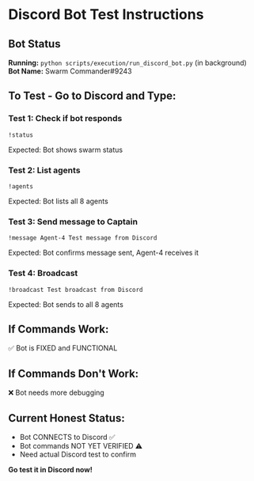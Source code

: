 # Discord Bot Test Instructions

## Bot Status
**Running:** `python scripts/execution/run_discord_bot.py` (in background)
**Bot Name:** Swarm Commander#9243

## To Test - Go to Discord and Type:

### Test 1: Check if bot responds
```
!status
```
Expected: Bot shows swarm status

### Test 2: List agents
```
!agents
```
Expected: Bot lists all 8 agents

### Test 3: Send message to Captain
```
!message Agent-4 Test message from Discord
```
Expected: Bot confirms message sent, Agent-4 receives it

### Test 4: Broadcast
```
!broadcast Test broadcast from Discord
```
Expected: Bot sends to all 8 agents

## If Commands Work:
✅ Bot is FIXED and FUNCTIONAL

## If Commands Don't Work:
❌ Bot needs more debugging

## Current Honest Status:
- Bot CONNECTS to Discord ✅
- Bot commands NOT YET VERIFIED ⚠️
- Need actual Discord test to confirm

**Go test it in Discord now!**


